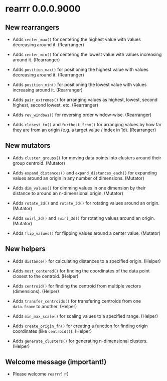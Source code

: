 
# rearrr 0.0.0.9000

## New rearrangers

* Adds `center_max()` for centering the highest value with values decreasing around it. (Rearranger)

* Adds `center_min()` for centering the lowest value with values increasing around it. (Rearranger)

* Adds `position_max()` for positioning the highest value with values decreasing around it. (Rearranger)

* Adds `position_min()` for positioning the lowest value with values increasing around it. (Rearranger)

* Adds `pair_extremes()` for arranging values as highest, lowest, second highest, second lowest, etc. (Rearranger)

* Adds `rev_windows()` for reversing order window-wise. (Rearranger)

* Adds `closest_to()` and `furthest_from()` for arranging values by how far they are from an origin (e.g. a target value / index in 1d). (Rearranger)

## New mutators

* Adds `cluster_groups()` for moving data points into clusters around their group centroid. (Mutator)

* Adds `expand_distances()` and `expand_distances_each()` for expanding values around an origin in any number of dimensions. (Mutator)

* Adds `dim_values()` for dimming values in one dimension by their distance to around an n-dimensional origin. (Mutator)

* Adds `rotate_2d()` and `rotate_3d()` for rotating values around an origin. (Mutator)

* Adds `swirl_2d()` and `swirl_3d()` for rotating values around an origin. (Mutator)

* Adds `flip_values()` for flipping values around a center value. (Mutator)

## New helpers

* Adds `distance()` for calculating distances to a specified origin. (Helper)

* Adds `most_centered()` for finding the coordinates of the data point closest to the centroid. (Helper)

* Adds `centroid()` for finding the centroid from multiple vectors (dimensions). (Helper)

* Adds `transfer_centroids()` for transfering centroids from one `data.frame` to another. (Helper)

* Adds `min_max_scale()` for scaling values to a specified range. (Helper)

* Adds `create_origin_fn()` for creating a function for finding origin coordinates (like `centroid()`). (Helper)

* Adds `generate_clusters()` for generating n-dimensional clusters. (Helper)

## Welcome message (important!)

* Please welcome `rearrr`! :-)

